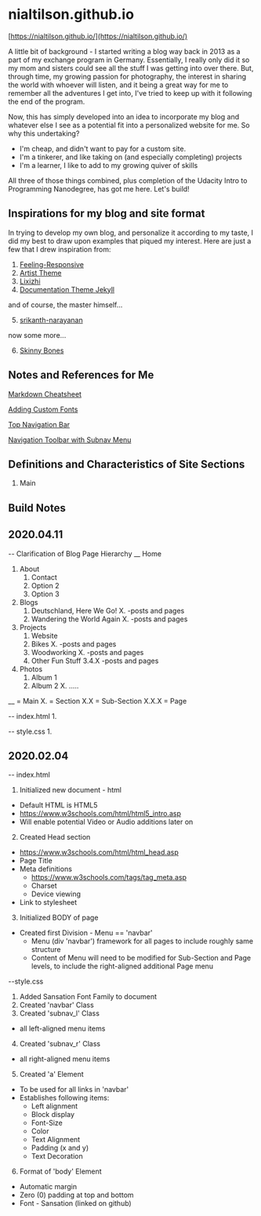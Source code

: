# nialtilson.github.io

[https://nialtilson.github.io/](https://nialtilson.github.io/)

A little bit of background - I started writing a blog way back in 2013 as a part of my exchange program in Germany. Essentially, I really only did it so my mom and sisters could see all the stuff I was getting into over there. But, through time, my growing passion for photography, the interest in sharing the world with whoever will listen, and it being a great way for me to remember all the adventures I get into, I've tried to keep up with it following the end of the program.

Now, this has simply developed into an idea to incorporate my blog and whatever else I see as a potential fit into a personalized website for me. So why this undertaking?
  * I'm cheap, and didn't want to pay for a custom site.
  * I'm a tinkerer, and like taking on (and especially completing) projects
  * I'm a learner, I like to add to my growing quiver of skills

All three of those things combined, plus completion of the Udacity Intro to Programming Nanodegree, has got me here. Let's build!

## Inspirations for my blog and site format
In trying to develop my own blog, and personalize it according to my taste, I did my best to draw upon examples that piqued my interest. Here are just a few that I drew inspiration from:
1. [Feeling-Responsive](https://github.com/Phlow/feeling-responsive)
2. [Artist Theme](http://ninapetrop.github.io/Artist-Theme/)
3. [Lixizhi](https://github.com/lixizhi/lixizhi.github.io)
4. [Documentation Theme Jekyll](https://idratherbewriting.com/documentation-theme-jekyll/)

and of course, the master himself...

5. [srikanth-narayanan](https://github.com/srikanth-narayanan/srikanth-narayanan.github.io)

now some more...

6. [Skinny Bones](https://mmistakes.github.io/skinny-bones-jekyll/articles/)


## Notes and References for Me
[Markdown Cheatsheet](https://github.com/adam-p/markdown-here/wiki/Markdown-Cheatsheet)

[Adding Custom Fonts](https://www.pagecloud.com/blog/how-to-add-custom-fonts-to-any-website)

[Top Navigation Bar](https://www.w3schools.com/howto/howto_js_topnav.asp)

[Navigation Toolbar with Subnav Menu](https://www.w3schools.com/howto/howto_css_subnav.asp)

## Definitions and Characteristics of Site Sections
1. Main


## Build Notes
## 2020.04.11
-- Clarification of Blog Page Hierarchy
__ Home
  1. About
     1. Contact
     2. Option 2
     3. Option 3
  2. Blogs
     1. Deutschland, Here We Go!
        X. -posts and pages
     2. Wandering the World Again
        X. -posts and pages
  3. Projects
     1. Website
     2. Bikes
        X. -posts and pages
     3. Woodworking
        X. -posts and pages
     4. Other Fun Stuff
        3.4.X -posts and pages
  4. Photos
     1. Album 1
     2. Album 2
     X. .....

__    = Main
X.    = Section
X.X   = Sub-Section
X.X.X = Page

-- index.html
1.


-- style.css
1.


## 2020.02.04
-- index.html
1. Initialized new document - html
  * Default HTML is HTML5
  * https://www.w3schools.com/html/html5_intro.asp
  * Will enable potential Video or Audio additions later on
2. Created Head section
  * https://www.w3schools.com/html/html_head.asp
  * Page Title
  * Meta definitions
    * https://www.w3schools.com/tags/tag_meta.asp
    * Charset
    * Device viewing
  * Link to stylesheet
3. Initialized BODY of page
  * Created first Division - Menu == 'navbar'
    * Menu (div 'navbar') framework for all pages to include roughly same structure
    * Content of Menu will need to be modified for Sub-Section and Page levels, to include the right-aligned additional Page menu


--style.css
1. Added Sansation Font Family to document
2. Created 'navbar' Class
3. Created 'subnav_l' Class
  * all left-aligned menu items
4. Created 'subnav_r' Class
  * all right-aligned menu items
5. Created 'a' Element
  * To be used for all links in 'navbar'
  * Establishes following items:
    * Left alignment
    * Block display
    * Font-Size
    * Color
    * Text Alignment
    * Padding (x and y)
    * Text Decoration
6. Format of 'body' Element
  * Automatic margin
  * Zero (0) padding at top and bottom
  * Font - Sansation (linked on github)
